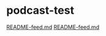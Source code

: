 # podcast-test
[README-feed.md](https://github.com/user-attachments/files/18200376/README-feed.md)
[README-feed.md](https://github.com/user-attachments/files/18217440/README-feed.md)
